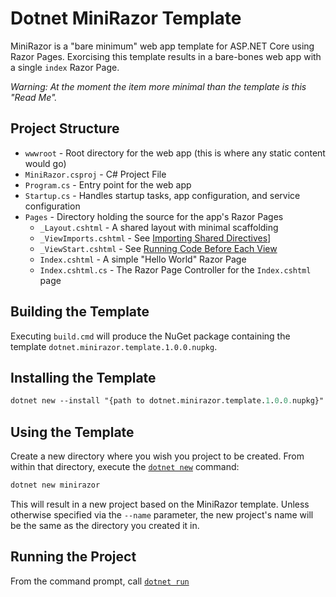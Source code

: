 # Dotnet MiniRazor Template

MiniRazor is a "bare minimum" web app template for ASP.NET Core using Razor Pages. Exorcising this template results in a bare-bones web app with  a single `index` Razor Page.

_Warning: At the moment the item more minimal than the template is this "Read Me"._

## Project Structure

- `wwwroot` - Root directory for the web app (this is where any static content would go)
- `MiniRazor.csproj` - C# Project File
- `Program.cs` - Entry point for the web app
- `Startup.cs` - Handles startup tasks, app configuration, and service configuration
- `Pages` - Directory holding the source for the app's Razor Pages
    - `_Layout.cshtml` - A shared layout with minimal scaffolding
    - `_ViewImports.cshtml` - See [Importing Shared Directives](https://docs.microsoft.com/en-us/aspnet/core/mvc/views/layout#importing-shared-directives)]
    - `_ViewStart.cshtml` - See [Running Code Before Each View](https://docs.microsoft.com/en-us/aspnet/core/mvc/views/layout#running-code-before-each-view)
    - `Index.cshtml` - A simple "Hello World" Razor Page
    - `Index.cshtml.cs` - The Razor Page Controller for the `Index.cshtml` page

## Building the Template

Executing `build.cmd` will produce the NuGet package containing the template `dotnet.minirazor.template.1.0.0.nupkg`. 

## Installing the Template

```ps
dotnet new --install "{path to dotnet.minirazor.template.1.0.0.nupkg}"
```

## Using the Template

Create a new directory where you wish you project to be created. From within that directory, execute the [`dotnet new`](https://docs.microsoft.com/en-us/dotnet/core/tools/dotnet-new?tabs=netcore2x) command:

```ps
dotnet new minirazor
```

This will result in a new project based on the MiniRazor template. Unless otherwise specified via the `--name` parameter, the new project's name will be the same as the directory you created it in. 

## Running the Project

From the command prompt, call [`dotnet run`](https://docs.microsoft.com/en-us/dotnet/core/tools/dotnet-run?tabs=netcore2x)